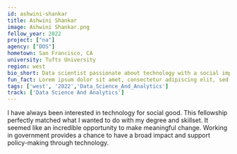 ```yaml
---
id: ashwini-shankar
title: Ashwini Shankar
image: Ashwini Shankar.png
fellow_year: 2022
project: ["na"]
agency: ["DOS"]
hometown: San Francisco, CA
university: Tufts University
region: west
bio_short: Data scientist passionate about technology with a social impact.
fun_fact: Lorem ipsum dolor sit amet, consectetur adipiscing elit, sed do eiusmod tempor incididunt ut labore et dolore magna aliqua. Ut quis nostrud laboris. nisi ut aliquip ex ea commodo consequat.
tags: ['west', '2022','Data_Science_And_Analytics']
track: ['Data Science And Analytics']
---
```


I have always been interested in technology for social good. This fellowship perfectly matched what I wanted to do with my degree and skillset. It seemed like an incredible opportunity to make meaningful change. Working in government provides a chance to have a broad impact and support policy-making through technology.